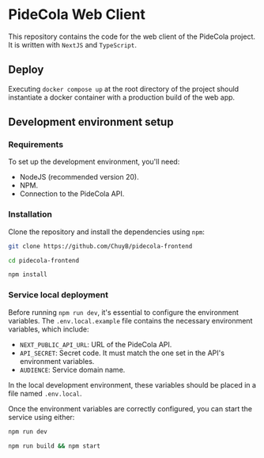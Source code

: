 # PideCola Web Client

This repository contains the code for the web client of the PideCola project. It is written with `NextJS` and `TypeScript`.

## Deploy

Executing `docker compose up` at the root directory of the project should instantiate a docker container with a production build of the web app.

## Development environment setup

### Requirements

To set up the development environment, you'll need:

- NodeJS (recommended version 20).
- NPM.
- Connection to the PideCola API.

### Installation

Clone the repository and install the dependencies using `npm`:

```sh
git clone https://github.com/ChuyB/pidecola-frontend
```

```sh
cd pidecola-frontend
```

```sh
npm install
```

### Service local deployment

Before running `npm run dev`, it's essential to configure the environment variables. The `.env.local.example` file contains the necessary environment variables, which include:

- `NEXT_PUBLIC_API_URL`: URL of the PideCola API.
- `API_SECRET`: Secret code. It must match the one set in the API's environment variables.
- `AUDIENCE`: Service domain name.

In the local development environment, these variables should be placed in a file named `.env.local`.

Once the environment variables are correctly configured, you can start the service using either:

```sh
npm run dev
```

```sh
npm run build && npm start
```
